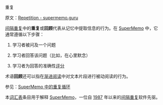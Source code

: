 重复

原文：[Repetition - supermemo.guru](https://supermemo.guru/wiki/Repetition)

[间隔重复](https://supermemo.guru/wiki/Spaced_repetition)中的**重复**或**回顾**代表从记忆中提取信息的行为。在 [SuperMemo](https://supermemo.guru/wiki/SuperMemo) 中，它通常遵循以下步骤：

1. 学习者被问及一个问题

2. 学习者回答该问题（比如，在心里默念）

3. 学习者为回答的准确性[评分](https://supermemo.guru/wiki/Grade)

术语**回顾**还可以指在[渐进阅读](https://supermemo.guru/wiki/Incremental_reading)中对文本片段进行被动阅读的行为。

参见：[SuperMemo 中的重复循环](http://help.supermemo.org/wiki/Learn)

本[词汇表](https://supermemo.guru/wiki/Glossary)条目用于解释 [SuperMemo](https://supermemo.guru/wiki/SuperMemo_Guru)，一位自 [1987](https://supermemo.guru/wiki/History_of_spaced_repetition_(print)) 年以来的[间隔重复](https://supermemo.guru/wiki/Spaced_repetition)软件先驱。